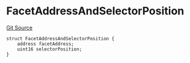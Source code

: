 # FacetAddressAndSelectorPosition
[Git Source](https://github.com/thrackle-io/rules-protocol/blob/ca661487b49e5b916c4fa8811d6bdafbe530a6c8/src/economic/ruleProcessor/application/ApplicationRuleProcessorDiamondLib.sol)


```solidity
struct FacetAddressAndSelectorPosition {
    address facetAddress;
    uint16 selectorPosition;
}
```

